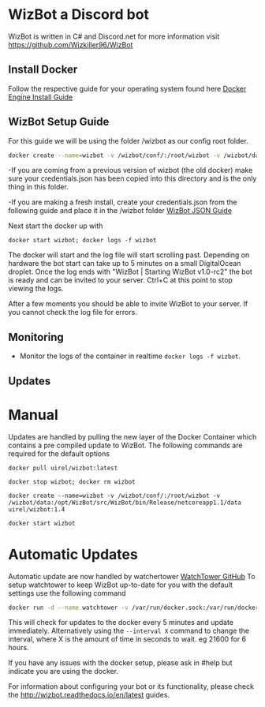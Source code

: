 # WizBot a Discord bot 
WizBot is written in C# and Discord.net for more information visit <https://github.com/Wizkiller96/WizBot>

## Install Docker
Follow the respective guide for your operating system found here [Docker Engine Install Guide](https://docs.docker.com/engine/installation/)

## WizBot Setup Guide
For this guide we will be using the folder /wizbot as our config root folder.

```bash
docker create --name=wizbot -v /wizbot/conf/:/root/wizbot -v /wizbot/data:/opt/WizBot/src/WizBot/bin/Release/netcoreapp1.1/data uirel/wizbot:1.4
```
-If you are coming from a previous version of wizbot (the old docker) make sure your credentials.json has been copied into this directory and is the only thing in this folder. 

-If you are making a fresh install, create your credentials.json from the following guide and place it in the /wizbot folder [WizBot JSON Guide](http://wizbot.readthedocs.io/en/latest/JSON%20Explanations/)

Next start the docker up with 

`docker start wizbot; docker logs -f wizbot`

The docker will start and the log file will start scrolling past. Depending on hardware the bot start can take up to 5 minutes on a small DigitalOcean droplet.
Once the log ends with "WizBot | Starting WizBot v1.0-rc2" the bot is ready and can be invited to your server. Ctrl+C at this point to stop viewing the logs.

After a few moments you should be able to invite WizBot to your server. If you cannot check the log file for errors.

## Monitoring

* Monitor the logs of the container in realtime `docker logs -f wizbot`.

## Updates

# Manual
Updates are handled by pulling the new layer of the Docker Container which contains a pre compiled update to WizBot.
The following commands are required for the default options

`docker pull uirel/wizbot:latest`

`docker stop wizbot; docker rm wizbot`

```
docker create --name=wizbot -v /wizbot/conf/:/root/wizbot -v /wizbot/data:/opt/WizBot/src/WizBot/bin/Release/netcoreapp1.1/data uirel/wizbot:1.4
```

`docker start wizbot`


# Automatic Updates
Automatic update are now handled by watchertower [WatchTower GitHub](https://github.com/CenturyLinkLabs/watchtower)
To setup watchtower to keep WizBot up-to-date for you with the default settings use the following command

```bash
docker run -d --name watchtower -v /var/run/docker.sock:/var/run/docker.sock centurylink/watchtower --cleanup wizbot
```

This will check for updates to the docker every 5 minutes and update immediately. Alternatively using the `--interval X` command to change the interval, where X is the amount of time in seconds to wait. eg 21600 for 6 hours.


If you have any issues with the docker setup, please ask in #help but indicate you are using the docker.

For information about configuring your bot or its functionality, please check the <http://wizbot.readthedocs.io/en/latest> guides.